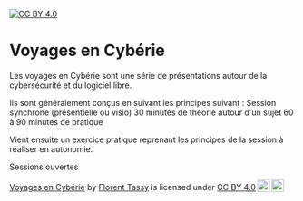 [![CC BY 4.0][cc-by-shield]][cc-by]
# Voyages en Cybérie

Les voyages en Cybérie sont une série de présentations autour de la cybersécurité et du logiciel libre.

Ils sont généralement conçus en suivant les principes suivant :
Session synchrone (présentielle ou visio)
30 minutes de théorie autour d'un sujet
60 à 90 minutes de pratique

Vient ensuite un exercice pratique reprenant les principes de la session à réaliser en autonomie.

Sessions ouvertes

 <p xmlns:cc="http://creativecommons.org/ns#" xmlns:dct="http://purl.org/dc/terms/"><a property="dct:title" rel="cc:attributionURL" href="https://github.com/ftassy/Voyages-en-Cyberie">Voyages en Cybérie</a> by <a rel="cc:attributionURL dct:creator" property="cc:attributionName" href="https://github.com/ftassy/">Florent Tassy</a> is licensed under <a href="http://creativecommons.org/licenses/by/4.0/?ref=chooser-v1" target="_blank" rel="license noopener noreferrer" style="display:inline-block;">CC BY 4.0<img style="height:22px!important;margin-left:3px;vertical-align:text-bottom;" src="https://mirrors.creativecommons.org/presskit/icons/cc.svg?ref=chooser-v1"><img style="height:22px!important;margin-left:3px;vertical-align:text-bottom;" src="https://mirrors.creativecommons.org/presskit/icons/by.svg?ref=chooser-v1"></a></p> 


[cc-by]: http://creativecommons.org/licenses/by/4.0/
[cc-by-shield]: https://img.shields.io/badge/License-CC%20BY%204.0-lightgrey.svg